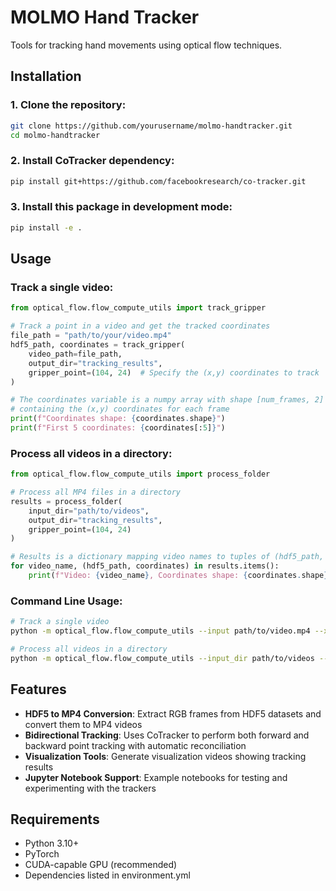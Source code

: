 # MOLMO Hand Tracker

Tools for tracking hand movements using optical flow techniques.

## Installation

### 1. Clone the repository:
```bash
git clone https://github.com/yourusername/molmo-handtracker.git
cd molmo-handtracker
```

### 2. Install CoTracker dependency:
```bash
pip install git+https://github.com/facebookresearch/co-tracker.git
```

### 3. Install this package in development mode:
```bash
pip install -e .
```

## Usage

### Track a single video:

```python
from optical_flow.flow_compute_utils import track_gripper

# Track a point in a video and get the tracked coordinates
file_path = "path/to/your/video.mp4"
hdf5_path, coordinates = track_gripper(
    video_path=file_path,
    output_dir="tracking_results",
    gripper_point=(104, 24)  # Specify the (x,y) coordinates to track
)

# The coordinates variable is a numpy array with shape [num_frames, 2]
# containing the (x,y) coordinates for each frame
print(f"Coordinates shape: {coordinates.shape}")
print(f"First 5 coordinates: {coordinates[:5]}")
```

### Process all videos in a directory:

```python
from optical_flow.flow_compute_utils import process_folder

# Process all MP4 files in a directory
results = process_folder(
    input_dir="path/to/videos",
    output_dir="tracking_results",
    gripper_point=(104, 24)
)

# Results is a dictionary mapping video names to tuples of (hdf5_path, coordinates)
for video_name, (hdf5_path, coordinates) in results.items():
    print(f"Video: {video_name}, Coordinates shape: {coordinates.shape}")
```

### Command Line Usage:

```bash
# Track a single video
python -m optical_flow.flow_compute_utils --input path/to/video.mp4 --x 104 --y 24

# Process all videos in a directory
python -m optical_flow.flow_compute_utils --input_dir path/to/videos --x 104 --y 24
```

## Features

- **HDF5 to MP4 Conversion**: Extract RGB frames from HDF5 datasets and convert them to MP4 videos
- **Bidirectional Tracking**: Uses CoTracker to perform both forward and backward point tracking with automatic reconciliation
- **Visualization Tools**: Generate visualization videos showing tracking results
- **Jupyter Notebook Support**: Example notebooks for testing and experimenting with the trackers

## Requirements

- Python 3.10+
- PyTorch
- CUDA-capable GPU (recommended)
- Dependencies listed in environment.yml

